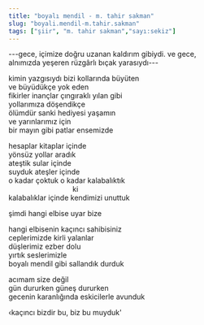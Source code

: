 ```yaml
---
title: "boyalı mendil - m. tahir sakman"
slug: "boyali.mendil-m.tahir.sakman"
tags: ["şiir", "m. tahir sakman","sayı:sekiz"]
---
```


---gece, içimize doğru uzanan kaldırım gibiydi. ve gece,\
alnımızda yeşeren rüzgârlı bıçak yarasıydı---

kimin yazgısıydı bizi kollarında büyüten\
ve büyüdükçe yok eden\
fikirler inançlar çıngıraklı yılan gibi\
yollarımıza döşendikçe\
ölümdür sanki hediyesi yaşamın\
ve yarınlarımız için\
bir mayın gibi patlar ensemizde

hesaplar kitaplar içinde\
yönsüz yollar aradık\
ateştik sular içinde\
suyduk ateşler içinde\
o kadar çoktuk o kadar kalabalıktık\
                                ki\
kalabalıklar içinde kendimizi unuttuk

şimdi hangi elbise uyar bize

hangi elbisenin kaçıncı sahibisiniz\
ceplerimizde kirli yalanlar\
düşlerimiz ezber dolu\
yırtık seslerimizle\
boyalı mendil gibi sallandık durduk

acımam size değil\
gün dururken güneş dururken\
gecenin karanlığında eskicilerle avunduk

‹kaçıncı bizdir bu, biz bu muyduk'
